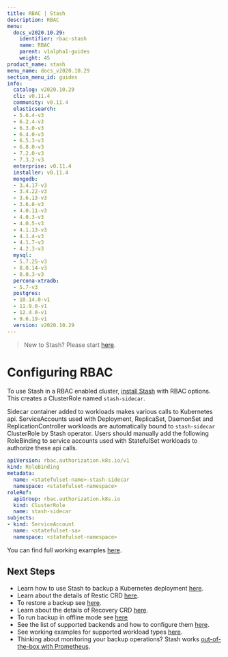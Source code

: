 ```yaml
---
title: RBAC | Stash
description: RBAC
menu:
  docs_v2020.10.29:
    identifier: rbac-stash
    name: RBAC
    parent: v1alpha1-guides
    weight: 45
product_name: stash
menu_name: docs_v2020.10.29
section_menu_id: guides
info:
  catalog: v2020.10.29
  cli: v0.11.4
  community: v0.11.4
  elasticsearch:
  - 5.6.4-v3
  - 6.2.4-v3
  - 6.3.0-v3
  - 6.4.0-v3
  - 6.5.3-v3
  - 6.8.0-v3
  - 7.2.0-v3
  - 7.3.2-v3
  enterprise: v0.11.4
  installer: v0.11.4
  mongodb:
  - 3.4.17-v3
  - 3.4.22-v3
  - 3.6.13-v3
  - 3.6.8-v3
  - 4.0.11-v3
  - 4.0.3-v3
  - 4.0.5-v3
  - 4.1.13-v3
  - 4.1.4-v3
  - 4.1.7-v3
  - 4.2.3-v3
  mysql:
  - 5.7.25-v3
  - 8.0.14-v3
  - 8.0.3-v3
  percona-xtradb:
  - 5.7-v3
  postgres:
  - 10.14.0-v1
  - 11.9.0-v1
  - 12.4.0-v1
  - 9.6.19-v1
  version: v2020.10.29
---
```


> New to Stash? Please start [here](/docs/v2020.10.29/concepts/README).

# Configuring RBAC

To use Stash in a RBAC enabled cluster, [install Stash](/docs/v2020.10.29/setup/README) with RBAC options. This creates a ClusterRole named `stash-sidecar`.

Sidecar container added to workloads makes various calls to Kubernetes api. ServiceAccounts used with Deployment, ReplicaSet, DaemonSet and ReplicationController workloads are automatically bound to `stash-sidecar` ClusterRole by Stash operator. Users should manually add the following RoleBinding to service accounts used with StatefulSet workloads to authorize these api calls.

```yaml
apiVersion: rbac.authorization.k8s.io/v1
kind: RoleBinding
metadata:
  name: <statefulset-name>-stash-sidecar
  namespace: <statefulset-namespace>
roleRef:
  apiGroup: rbac.authorization.k8s.io
  kind: ClusterRole
  name: stash-sidecar
subjects:
- kind: ServiceAccount
  name: <statefulset-sa>
  namespace: <statefulset-namespace>
```

You can find full working examples [here](/docs/v2020.10.29/guides/v1alpha1/workloads).

## Next Steps

- Learn how to use Stash to backup a Kubernetes deployment [here](/docs/v2020.10.29/guides/v1alpha1/backup).
- Learn about the details of Restic CRD [here](/docs/v2020.10.29/concepts/crds/v1alpha1/restic).
- To restore a backup see [here](/docs/v2020.10.29/guides/v1alpha1/restore).
- Learn about the details of Recovery CRD [here](/docs/v2020.10.29/concepts/crds/v1alpha1/recovery).
- To run backup in offline mode see [here](/docs/v2020.10.29/guides/v1alpha1/offline_backup)
- See the list of supported backends and how to configure them [here](/docs/v2020.10.29/guides/v1alpha1/backends/overview).
- See working examples for supported workload types [here](/docs/v2020.10.29/guides/v1alpha1/workloads).
- Thinking about monitoring your backup operations? Stash works [out-of-the-box with Prometheus](/docs/v2020.10.29/guides/v1alpha1/monitoring/overview).
